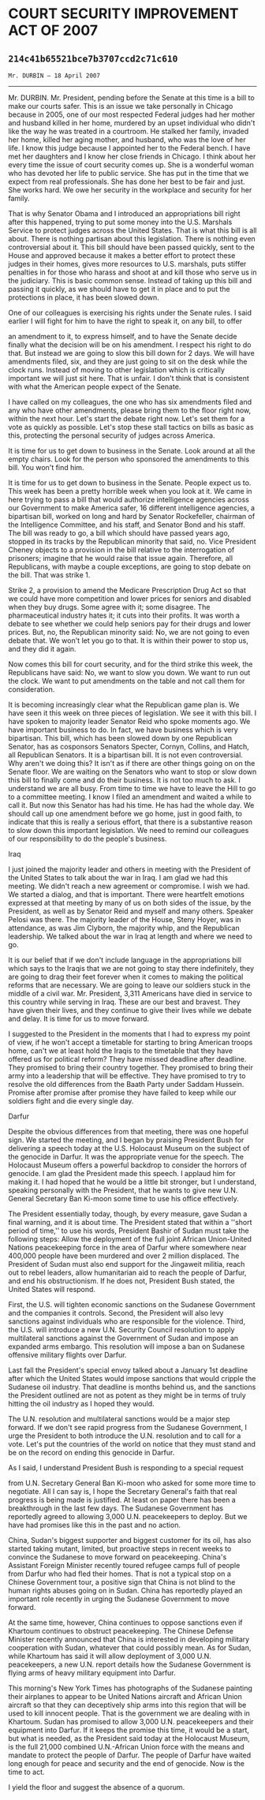 # COURT SECURITY IMPROVEMENT ACT OF 2007
## `214c41b65521bce7b3707ccd2c71c610`
`Mr. DURBIN — 18 April 2007`

---


Mr. DURBIN. Mr. President, pending before the Senate at this time is 
a bill to make our courts safer. This is an issue we take personally in 
Chicago because in 2005, one of our most respected Federal judges had 
her mother and husband killed in her home, murdered by an upset 
individual who didn't like the way he was treated in a courtroom. He 
stalked her family, invaded her home, killed her aging mother, and 
husband, who was the love of her life. I know this judge because I 
appointed her to the Federal bench. I have met her daughters and I know 
her close friends in Chicago. I think about her every time the issue of 
court security comes up. She is a wonderful woman who has devoted her 
life to public service. She has put in the time that we expect from 
real professionals. She has done her best to be fair and just. She 
works hard. We owe her security in the workplace and security for her 
family.

That is why Senator Obama and I introduced an appropriations bill 
right after this happened, trying to put some money into the U.S. 
Marshals Service to protect judges across the United States. That is 
what this bill is all about. There is nothing partisan about this 
legislation. There is nothing even controversial about it. This bill 
should have been passed quickly, sent to the House and approved because 
it makes a better effort to protect these judges in their homes, gives 
more resources to U.S. marshals, puts stiffer penalties in for those 
who harass and shoot at and kill those who serve us in the judiciary. 
This is basic common sense. Instead of taking up this bill and passing 
it quickly, as we should have to get it in place and to put the 
protections in place, it has been slowed down.

One of our colleagues is exercising his rights under the Senate 
rules. I said earlier I will fight for him to have the right to speak 
it, on any bill, to offer


an amendment to it, to express himself, and to have the Senate decide 
finally what the decision will be on his amendment. I respect his right 
to do that. But instead we are going to slow this bill down for 2 days. 
We will have amendments filed, six, and they are just going to sit on 
the desk while the clock runs. Instead of moving to other legislation 
which is critically important we will just sit here. That is unfair. I 
don't think that is consistent with what the American people expect of 
the Senate.

I have called on my colleagues, the one who has six amendments filed 
and any who have other amendments, please bring them to the floor right 
now, within the next hour. Let's start the debate right now. Let's set 
them for a vote as quickly as possible. Let's stop these stall tactics 
on bills as basic as this, protecting the personal security of judges 
across America.

It is time for us to get down to business in the Senate. Look around 
at all the empty chairs. Look for the person who sponsored the 
amendments to this bill. You won't find him.

It is time for us to get down to business in the Senate. People 
expect us to. This week has been a pretty horrible week when you look 
at it. We came in here trying to pass a bill that would authorize 
intelligence agencies across our Government to make America safer, 16 
different intelligence agencies, a bipartisan bill, worked on long and 
hard by Senator Rockefeller, chairman of the Intelligence Committee, 
and his staff, and Senator Bond and his staff. The bill was ready to 
go, a bill which should have passed years ago, stopped in its tracks by 
the Republican minority that said, no. Vice President Cheney objects to 
a provision in the bill relative to the interrogation of prisoners; 
imagine that he would raise that issue again. Therefore, all 
Republicans, with maybe a couple exceptions, are going to stop debate 
on the bill. That was strike 1.

Strike 2, a provision to amend the Medicare Prescription Drug Act so 
that we could have more competition and lower prices for seniors and 
disabled when they buy drugs. Some agree with it; some disagree. The 
pharmaceutical industry hates it; it cuts into their profits. It was 
worth a debate to see whether we could help seniors pay for their drugs 
and lower prices. But, no, the Republican minority said: No, we are not 
going to even debate that. We won't let you go to that. It is within 
their power to stop us, and they did it again.

Now comes this bill for court security, and for the third strike this 
week, the Republicans have said: No, we want to slow you down. We want 
to run out the clock. We want to put amendments on the table and not 
call them for consideration.

It is becoming increasingly clear what the Republican game plan is. 
We have seen it this week on three pieces of legislation. We see it 
with this bill. I have spoken to majority leader Senator Reid who spoke 
moments ago. We have important business to do. In fact, we have 
business which is very bipartisan. This bill, which has been slowed 
down by one Republican Senator, has as cosponsors Senators Specter, 
Cornyn, Collins, and Hatch, all Republican Senators. It is a bipartisan 
bill. It is not even controversial. Why aren't we doing this? It isn't 
as if there are other things going on on the Senate floor. We are 
waiting on the Senators who want to stop or slow down this bill to 
finally come and do their business. It is not too much to ask. I 
understand we are all busy. From time to time we have to leave the Hill 
to go to a committee meeting. I know I filed an amendment and waited a 
while to call it. But now this Senator has had his time. He has had the 
whole day. We should call up one amendment before we go home, just in 
good faith, to indicate that this is really a serious effort, that 
there is a substantive reason to slow down this important legislation. 
We need to remind our colleagues of our responsibility to do the 
people's business.



















Iraq


I just joined the majority leader and others in meeting with the 
President of the United States to talk about the war in Iraq. I am glad 
we had this meeting. We didn't reach a new agreement or compromise. I 
wish we had. We started a dialog, and that is important. There were 
heartfelt emotions expressed at that meeting by many of us on both 
sides of the issue, by the President, as well as by Senator Reid and 
myself and many others. Speaker Pelosi was there. The majority leader 
of the House, Steny Hoyer, was in attendance, as was Jim Clyborn, the 
majority whip, and the Republican leadership. We talked about the war 
in Iraq at length and where we need to go.

It is our belief that if we don't include language in the 
appropriations bill which says to the Iraqis that we are not going to 
stay there indefinitely, they are going to drag their feet forever when 
it comes to making the political reforms that are necessary. We are 
going to leave our soldiers stuck in the middle of a civil war. Mr. 
President, 3,311 Americans have died in service to this country while 
serving in Iraq. These are our best and bravest. They have given their 
lives, and they continue to give their lives while we debate and delay. 
It is time for us to move forward.

I suggested to the President in the moments that I had to express my 
point of view, if he won't accept a timetable for starting to bring 
American troops home, can't we at least hold the Iraqis to the 
timetable that they have offered us for political reform? They have 
missed deadline after deadline. They promised to bring their country 
together. They promised to bring their army into a leadership that will 
be effective. They have promised to try to resolve the old differences 
from the Baath Party under Saddam Hussein. Promise after promise after 
promise they have failed to keep while our soldiers fight and die every 
single day.


















 Darfur


Despite the obvious differences from that meeting, there was one 
hopeful sign. We started the meeting, and I began by praising President 
Bush for delivering a speech today at the U.S. Holocaust Museum on the 
subject of the genocide in Darfur. It was the appropriate venue for the 
speech. The Holocaust Museum offers a powerful backdrop to consider the 
horrors of genocide. I am glad the President made this speech. I 
applaud him for making it. I had hoped that he would be a little bit 
stronger, but I understand, speaking personally with the President, 
that he wants to give new U.N. General Secretary Ban Ki-moon some time 
to use his office effectively.

The President essentially today, though, by every measure, gave Sudan 
a final warning, and it is about time. The President stated that within 
a ''short period of time,'' to use his words, President Bashir of Sudan 
must take the following steps: Allow the deployment of the full joint 
African Union-United Nations peacekeeping force in the area of Darfur 
where somewhere near 400,000 people have been murdered and over 2 
million displaced. The President of Sudan must also end support for the 
Jingaweit militia, reach out to rebel leaders, allow humanitarian aid 
to reach the people of Darfur, and end his obstructionism. If he does 
not, President Bush stated, the United States will respond.

First, the U.S. will tighten economic sanctions on the Sudanese 
Government and the companies it controls. Second, the President will 
also levy sanctions against individuals who are responsible for the 
violence. Third, the U.S. will introduce a new U.N. Security Council 
resolution to apply multilateral sanctions against the Government of 
Sudan and impose an expanded arms embargo. This resolution will impose 
a ban on Sudanese offensive military flights over Darfur.

Last fall the President's special envoy talked about a January 1st 
deadline after which the United States would impose sanctions that 
would cripple the Sudanese oil industry. That deadline is months behind 
us, and the sanctions the President outlined are not as potent as they 
might be in terms of truly hitting the oil industry as I hoped they 
would.

The U.N. resolution and multilateral sanctions would be a major step 
forward. If we don't see rapid progress from the Sudanese Government, I 
urge the President to both introduce the U.N. resolution and to call 
for a vote. Let's put the countries of the world on notice that they 
must stand and be on the record on ending this genocide in Darfur.

As I said, I understand President Bush is responding to a special 
request


from U.N. Secretary General Ban Ki-moon who asked for some more time to 
negotiate. All I can say is, I hope the Secretary General's faith that 
real progress is being made is justified. At least on paper there has 
been a breakthrough in the last few days. The Sudanese Government has 
reportedly agreed to allowing 3,000 U.N. peacekeepers to deploy. But we 
have had promises like this in the past and no action.

China, Sudan's biggest supporter and biggest customer for its oil, 
has also started taking mutant, limited, but proactive steps in recent 
weeks to convince the Sudanese to move forward on peacekeeping. China's 
Assistant Foreign Minister recently toured refugee camps full of people 
from Darfur who had fled their homes. That is not a typical stop on a 
Chinese Government tour, a positive sign that China is not blind to the 
human rights abuses going on in Sudan. China has reportedly played an 
important role recently in urging the Sudanese Government to move 
forward.

At the same time, however, China continues to oppose sanctions even 
if Khartoum continues to obstruct peacekeeping. The Chinese Defense 
Minister recently announced that China is interested in developing 
military cooperation with Sudan, whatever that could possibly mean. As 
for Sudan, while Khartoum has said it will allow deployment of 3,000 
U.N. peacekeepers, a new U.N. report details how the Sudanese 
Government is flying arms of heavy military equipment into Darfur.

This morning's New York Times has photographs of the Sudanese 
painting their airplanes to appear to be United Nations aircraft and 
African Union aircraft so that they can deceptively ship arms into this 
region that will be used to kill innocent people. That is the 
government we are dealing with in Khartoum. Sudan has promised to allow 
3,000 U.N. peacekeepers and their equipment into Darfur. If it keeps 
the promise this time, it would be a start, but what is needed, as the 
President said today at the Holocaust Museum, is the full 21,000 
combined U.N.-African Union force with the means and mandate to protect 
the people of Darfur. The people of Darfur have waited long enough for 
peace and security and the end of genocide. Now is the time to act.

I yield the floor and suggest the absence of a quorum.